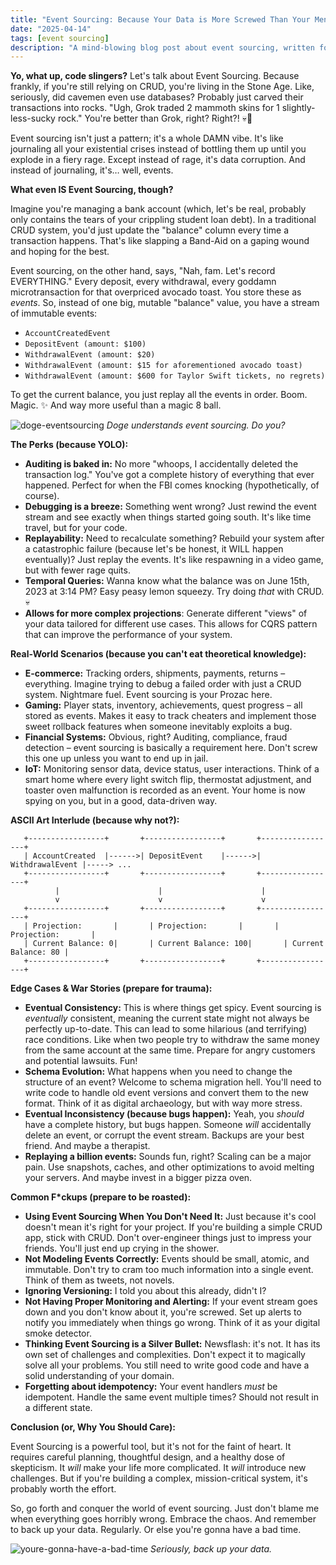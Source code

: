 ```yaml
---
title: "Event Sourcing: Because Your Data is More Screwed Than Your Mental Health"
date: "2025-04-14"
tags: [event sourcing]
description: "A mind-blowing blog post about event sourcing, written for chaotic Gen Z engineers."
---
```


**Yo, what up, code slingers?** Let's talk about Event Sourcing. Because frankly, if you're still relying on CRUD, you're living in the Stone Age. Like, seriously, did cavemen even use databases? Probably just carved their transactions into rocks. "Ugh, Grok traded 2 mammoth skins for 1 slightly-less-sucky rock." You're better than Grok, right? Right?! 💀🙏

Event sourcing isn't just a pattern; it's a whole DAMN vibe. It's like journaling all your existential crises instead of bottling them up until you explode in a fiery rage. Except instead of rage, it's data corruption. And instead of journaling, it's… well, events.

**What even IS Event Sourcing, though?**

Imagine you're managing a bank account (which, let's be real, probably only contains the tears of your crippling student loan debt). In a traditional CRUD system, you'd just update the "balance" column every time a transaction happens. That's like slapping a Band-Aid on a gaping wound and hoping for the best.

Event sourcing, on the other hand, says, "Nah, fam. Let's record EVERYTHING." Every deposit, every withdrawal, every goddamn microtransaction for that overpriced avocado toast. You store these as *events*. So, instead of one big, mutable "balance" value, you have a stream of immutable events:

* `AccountCreatedEvent`
* `DepositEvent (amount: $100)`
* `WithdrawalEvent (amount: $20)`
* `WithdrawalEvent (amount: $15 for aforementioned avocado toast)`
* `WithdrawalEvent (amount: $600 for Taylor Swift tickets, no regrets)`

To get the current balance, you just replay all the events in order. Boom. Magic. ✨ And way more useful than a magic 8 ball.

![doge-eventsourcing](https://i.kym-cdn.com/photos/images/newsfeed/001/718/829/dfa.jpg)
*Doge understands event sourcing. Do you?*

**The Perks (because YOLO):**

*   **Auditing is baked in:** No more "whoops, I accidentally deleted the transaction log." You've got a complete history of everything that ever happened. Perfect for when the FBI comes knocking (hypothetically, of course).
*   **Debugging is a breeze:** Something went wrong? Just rewind the event stream and see exactly when things started going south. It's like time travel, but for your code.
*   **Replayability:** Need to recalculate something? Rebuild your system after a catastrophic failure (because let's be honest, it WILL happen eventually)? Just replay the events. It's like respawning in a video game, but with fewer rage quits.
*   **Temporal Queries:** Wanna know what the balance was on June 15th, 2023 at 3:14 PM? Easy peasy lemon squeezy. Try doing *that* with CRUD. 💀
*   **Allows for more complex projections**: Generate different "views" of your data tailored for different use cases. This allows for CQRS pattern that can improve the performance of your system.

**Real-World Scenarios (because you can't eat theoretical knowledge):**

*   **E-commerce:** Tracking orders, shipments, payments, returns – everything. Imagine trying to debug a failed order with just a CRUD system. Nightmare fuel. Event sourcing is your Prozac here.
*   **Gaming:** Player stats, inventory, achievements, quest progress – all stored as events. Makes it easy to track cheaters and implement those sweet rollback features when someone inevitably exploits a bug.
*   **Financial Systems:** Obvious, right? Auditing, compliance, fraud detection – event sourcing is basically a requirement here. Don't screw this one up unless you want to end up in jail.
*   **IoT:** Monitoring sensor data, device status, user interactions. Think of a smart home where every light switch flip, thermostat adjustment, and toaster oven malfunction is recorded as an event. Your home is now spying on you, but in a good, data-driven way.

**ASCII Art Interlude (because why not?):**

```
   +-----------------+       +-----------------+       +-----------------+
   | AccountCreated  |------>| DepositEvent    |------>| WithdrawalEvent |-----> ...
   +-----------------+       +-----------------+       +-----------------+
          |                      |                      |
          v                      v                      v
   +-----------------+       +-----------------+       +-----------------+
   | Projection:       |       | Projection:       |       | Projection:       |
   | Current Balance: 0|       | Current Balance: 100|       | Current Balance: 80 |
   +-----------------+       +-----------------+       +-----------------+
```

**Edge Cases & War Stories (prepare for trauma):**

*   **Eventual Consistency:**  This is where things get spicy. Event sourcing is *eventually* consistent, meaning the current state might not always be perfectly up-to-date. This can lead to some hilarious (and terrifying) race conditions. Like when two people try to withdraw the same money from the same account at the same time. Prepare for angry customers and potential lawsuits. Fun!
*   **Schema Evolution:** What happens when you need to change the structure of an event? Welcome to schema migration hell. You'll need to write code to handle old event versions and convert them to the new format. Think of it as digital archaeology, but with way more stress.
*   **Eventual Inconsistency (because bugs happen):**  Yeah, you *should* have a complete history, but bugs happen. Someone *will* accidentally delete an event, or corrupt the event stream. Backups are your best friend. And maybe a therapist.
*   **Replaying a billion events:** Sounds fun, right? Scaling can be a major pain. Use snapshots, caches, and other optimizations to avoid melting your servers. And maybe invest in a bigger pizza oven.

**Common F*ckups (prepare to be roasted):**

*   **Using Event Sourcing When You Don't Need It:** Just because it's cool doesn't mean it's right for your project. If you're building a simple CRUD app, stick with CRUD. Don't over-engineer things just to impress your friends. You'll just end up crying in the shower.
*   **Not Modeling Events Correctly:** Events should be small, atomic, and immutable. Don't try to cram too much information into a single event. Think of them as tweets, not novels.
*   **Ignoring Versioning:**  I told you about this already, didn't I?
*   **Not Having Proper Monitoring and Alerting:** If your event stream goes down and you don't know about it, you're screwed. Set up alerts to notify you immediately when things go wrong. Think of it as your digital smoke detector.
*   **Thinking Event Sourcing is a Silver Bullet:**  Newsflash: it's not. It has its own set of challenges and complexities. Don't expect it to magically solve all your problems. You still need to write good code and have a solid understanding of your domain.
*   **Forgetting about idempotency:** Your event handlers *must* be idempotent. Handle the same event multiple times? Should not result in a different state.

**Conclusion (or, Why You Should Care):**

Event Sourcing is a powerful tool, but it's not for the faint of heart. It requires careful planning, thoughtful design, and a healthy dose of skepticism. It *will* make your life more complicated. It *will* introduce new challenges. But if you're building a complex, mission-critical system, it's probably worth the effort.

So, go forth and conquer the world of event sourcing. Just don't blame me when everything goes horribly wrong. Embrace the chaos. And remember to back up your data. Regularly. Or else you're gonna have a bad time.

![youre-gonna-have-a-bad-time](https://i.imgflip.com/291413.jpg)
*Seriously, back up your data.*
